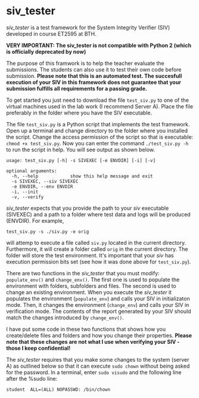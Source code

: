 # siv_tester
*siv_tester* is a test framework for the System Integrity Verifier (SIV) developed in course ET2595 at BTH.

**VERY IMPORTANT: The siv_tester is not compatible with Python 2 (which is officially deprecated by now)** 

The purpose of this framwork is to help the teacher evaluate the submissions. The students can also use it to test their own code before submission. **Please note that this is an automated test. The succesfull execution of your SIV in this framework does not guarantee that your submission fulfills all requirements for a passing grade.**

To get started you just need to download the file `test_siv.py` to one of the virtual machines used in the lab work (I recommend Server A). Place the file preferably in the folder where you have the SIV executable. 

The file `test_siv.py` is a Python script that implements the test framework. Open up a terminal and change directory to the folder where you installed the script. Change the access permission of the script so that is executable: `chmod +x test_siv.py`. Now you can enter the command `./test_siv.py -h` to run the script in help. You will see output as shown below.

```
usage: test_siv.py [-h] -s SIVEXEC [-e ENVDIR] [-i] [-v]

optional arguments:
  -h, --help            show this help message and exit
  -s SIVEXEC, --siv SIVEXEC
  -e ENVDIR, --env ENVDIR
  -i, --init
  -v, --verify
```
*siv_tester* expects that you provide the path to your *siv* executable (SIVEXEC) and a path to a folder where test data and logs will be produced (ENVDIR). For example,

```
test_siv.py -s ./siv.py -e orig
```

will attemp to execute a file called `siv.py` located in the current directory. Furthermore, it will create a folder called `orig` in the current directory. The folder will store the test environment. It's important that your *siv* has execution permission bits set (see how it was done above for `test_siv.py`).

There are two functions in the *siv_tester* that you must modify: `populate_env()` and `change_env()`. The first one is used to populate the environment with folders, subfolders and files. The second is used to change an existing environment. When you execute the *siv_tester* it populates the environment (`populate_env`) and calls your SIV in initializaton mode. Then, it changes the environment (`change_env`) and calls your SIV in verification mode. The contents of the report generated by your SIV should match the changes introduced by `change_env()`.

I have put some code in these two functions that shows how you create/delete files and folders and how you change their properties. **Please note that these changes are not what I use when verifying your SIV - those I keep confidential!**

The *siv_tester* requires that you make some changes to the system (server A) as outlined below so that it can execute `sudo chown` without being asked for the password. In a terminal, enter `sudo visudo` and the following line after the %sudo line:

```
student  ALL=(ALL) NOPASSWD: /bin/chown
```



